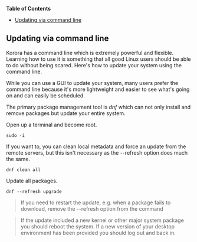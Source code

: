 

**Table of Contents**  

- [Updating via command line](#updating-via-command-line)



## Updating via command line

Korora has a command line which is extremely powerful and flexible. Learning how to use it is something that all good Linux users should be able to do without being scared. Here's how to update your system using the command line.

While you can use a GUI to update your system, many users prefer the command line because it's more lightweight and easier to see what's going on and can easily be scheduled.

The primary package management tool is _dnf_ which can not only install and remove packages but update your entire system.

Open up a terminal and become root.

```
sudo -i
```

If you want to, you can clean local metadata and force an update from the remote servers, but this isn't necessary as the --refresh option does much the same.

```
dnf clean all
```

Update all packages.

```
dnf --refresh upgrade
```

> If you need to restart the update, e.g. when a package fails to download, remove the --refresh option from the command



>If the update included a new kernel or other major system package you should reboot the system. If a new version of your desktop environment has been provided you should log out and back in.
